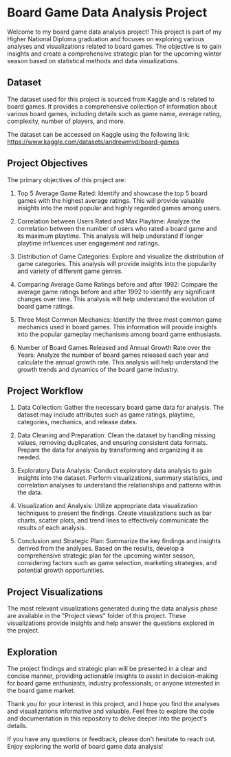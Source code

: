 # Board Game Data Analysis Project

Welcome to my board game data analysis project! This project is part of my Higher National Diploma graduation and focuses on exploring various analyses and visualizations related to board games. The objective is to gain insights and create a comprehensive strategic plan for the upcoming winter season based on statistical methods and data visualizations.

## Dataset

The dataset used for this project is sourced from Kaggle and is related to board games. It provides a comprehensive collection of information about various board games, including details such as game name, average rating, complexity, number of players, and more.

The dataset can be accessed on Kaggle using the following link: https://www.kaggle.com/datasets/andrewmvd/board-games

## Project Objectives

The primary objectives of this project are:

1. Top 5 Average Game Rated: Identify and showcase the top 5 board games with the highest average ratings. This will provide valuable insights into the most popular and highly regarded games among users.

2. Correlation between Users Rated and Max Playtime: Analyze the correlation between the number of users who rated a board game and its maximum playtime. This analysis will help understand if longer playtime influences user engagement and ratings.

3. Distribution of Game Categories: Explore and visualize the distribution of game categories. This analysis will provide insights into the popularity and variety of different game genres.

4. Comparing Average Game Ratings before and after 1992: Compare the average game ratings before and after 1992 to identify any significant changes over time. This analysis will help understand the evolution of board game ratings.

5. Three Most Common Mechanics: Identify the three most common game mechanics used in board games. This information will provide insights into the popular gameplay mechanisms among board game enthusiasts.

6. Number of Board Games Released and Annual Growth Rate over the Years: Analyze the number of board games released each year and calculate the annual growth rate. This analysis will help understand the growth trends and dynamics of the board game industry.

## Project Workflow

1. Data Collection: Gather the necessary board game data for analysis. The dataset may include attributes such as game ratings, playtime, categories, mechanics, and release dates.

2. Data Cleaning and Preparation: Clean the dataset by handling missing values, removing duplicates, and ensuring consistent data formats. Prepare the data for analysis by transforming and organizing it as needed.

3. Exploratory Data Analysis: Conduct exploratory data analysis to gain insights into the dataset. Perform visualizations, summary statistics, and correlation analyses to understand the relationships and patterns within the data.

4. Visualization and Analysis: Utilize appropriate data visualization techniques to present the findings. Create visualizations such as bar charts, scatter plots, and trend lines to effectively communicate the results of each analysis.

5. Conclusion and Strategic Plan: Summarize the key findings and insights derived from the analyses. Based on the results, develop a comprehensive strategic plan for the upcoming winter season, considering factors such as game selection, marketing strategies, and potential growth opportunities.

## Project Visualizations

The most relevant visualizations generated during the data analysis phase are available in the "Project views" folder of this project. These visualizations provide insights and help answer the questions explored in the project.

## Exploration

The project findings and strategic plan will be presented in a clear and concise manner, providing actionable insights to assist in decision-making for board game enthusiasts, industry professionals, or anyone interested in the board game market.

Thank you for your interest in this project, and I hope you find the analyses and visualizations informative and valuable. Feel free to explore the code and documentation in this repository to delve deeper into the project's details.

If you have any questions or feedback, please don't hesitate to reach out. Enjoy exploring the world of board game data analysis!
